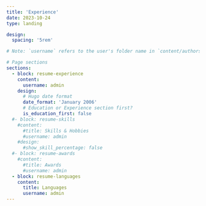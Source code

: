 ```yaml
---
title: 'Experience'
date: 2023-10-24
type: landing

design:
  spacing: '5rem'

# Note: `username` refers to the user's folder name in `content/authors/`

# Page sections
sections:
  - block: resume-experience
    content:
      username: admin
    design:
      # Hugo date format
      date_format: 'January 2006'
      # Education or Experience section first?
      is_education_first: false
  #- block: resume-skills
    #content:
      #title: Skills & Hobbies
      #username: admin
    #design:
      #show_skill_percentage: false
  #- block: resume-awards
    #content:
      #title: Awards
      #username: admin
  - block: resume-languages
    content:
      title: Languages
      username: admin
---
```

